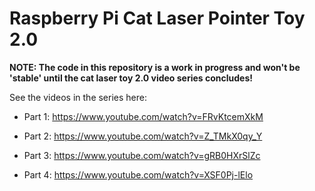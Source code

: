 # Raspberry Pi Cat Laser Pointer Toy 2.0

**NOTE: The code in this repository is a work in progress and won't be 'stable'
until the cat laser toy 2.0 video series concludes!**

See the videos in the series here:

-   Part 1: https://www.youtube.com/watch?v=FRvKtcemXkM

-   Part 2: https://www.youtube.com/watch?v=Z_TMkX0qy_Y

-   Part 3: https://www.youtube.com/watch?v=gRB0HXrSlZc

-   Part 4: https://www.youtube.com/watch?v=XSF0Pj-lElo
